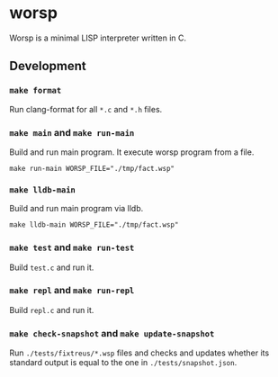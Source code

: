# worsp

Worsp is a minimal LISP interpreter written in C.

## Development

### `make format`

Run clang-format for all `*.c` and `*.h` files.

### `make main` and `make run-main`

Build and run main program. It execute worsp program from a file.

```
make run-main WORSP_FILE="./tmp/fact.wsp"
```

### `make lldb-main`

Build and run main program via lldb.

```
make lldb-main WORSP_FILE="./tmp/fact.wsp"
```

### `make test` and `make run-test`

Build `test.c` and run it.

### `make repl` and `make run-repl`

Build `repl.c` and run it.

### `make check-snapshot` and `make update-snapshot`

Run `./tests/fixtreus/*.wsp` files and checks and updates whether its standard output is equal to the one in `./tests/snapshot.json`.
